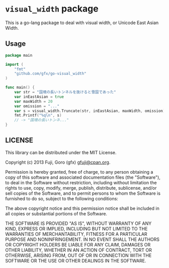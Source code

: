 # `visual_width` package

This is a go-lang package to deal with visual width, or Unicode East Asian Width.

## Usage

```go
package main

import (
    "fmt"
    "github.com/gfx/go-visual_width"
)

func main() {
    var str = "国境の長いトンネルを抜けると雪国であった"
    var inEastAsian = true
    var maxWidth = 20
    var omission = "..."
    var s = visual_width.Truncate(str, inEastAsian, maxWidth, omission)
    fmt.Printf("%q\n", s)
    // -> "国境の長いトンネ..."
}
```

## LICENSE

This library can be distributed under the MIT License.

Copyright (c) 2013 Fuji, Goro (gfx) <gfuji@cpan.org>.

Permission is hereby granted, free of charge, to any person obtaining a
copy of this software and associated documentation files (the "Software"),
to deal in the Software without restriction, including without limitation
the rights to use, copy, modify, merge, publish, distribute, sublicense,
and/or sell copies of the Software, and to permit persons to whom the
Software is furnished to do so, subject to the following conditions:

The above copyright notice and this permission notice shall be included in
all copies or substantial portions of the Software.

THE SOFTWARE IS PROVIDED "AS IS", WITHOUT WARRANTY OF ANY KIND, EXPRESS OR
IMPLIED, INCLUDING BUT NOT LIMITED TO THE WARRANTIES OF MERCHANTABILITY,
FITNESS FOR A PARTICULAR PURPOSE AND NONINFRINGEMENT. IN NO EVENT SHALL THE
AUTHORS OR COPYRIGHT HOLDERS BE LIABLE FOR ANY CLAIM, DAMAGES OR OTHER
LIABILITY, WHETHER IN AN ACTION OF CONTRACT, TORT OR OTHERWISE, ARISING
FROM, OUT OF OR IN CONNECTION WITH THE SOFTWARE OR THE USE OR OTHER
DEALINGS IN THE SOFTWARE.

